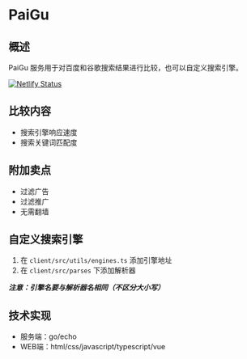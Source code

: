 # PaiGu

## 概述

PaiGu 服务用于对百度和谷歌搜索结果进行比较，也可以自定义搜索引擎。

[![Netlify Status](https://api.netlify.com/api/v1/badges/0736e710-4d8a-47fc-a07c-b12c42f503dc/deploy-status)](https://app.netlify.com/sites/determined-brahmagupta-ed077d/deploys)

## 比较内容

+ 搜索引擎响应速度
+ 搜索关键词匹配度

## 附加卖点

+ 过滤广告
+ 过滤推广
+ 无需翻墙

## 自定义搜索引擎

1. 在 `client/src/utils/engines.ts` 添加引擎地址
2. 在 `client/src/parses` 下添加解析器

***注意：引擎名要与解析器名相同（不区分大小写）***

## 技术实现

+ 服务端：go/echo
+ WEB端：html/css/javascript/typescript/vue